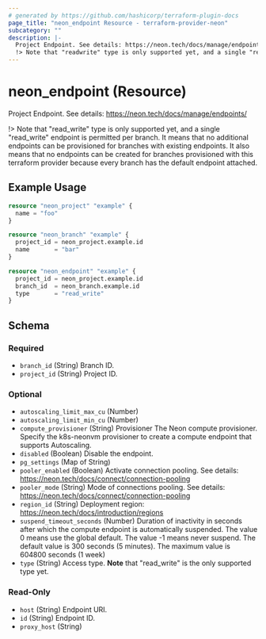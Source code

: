```yaml
---
# generated by https://github.com/hashicorp/terraform-plugin-docs
page_title: "neon_endpoint Resource - terraform-provider-neon"
subcategory: ""
description: |-
  Project Endpoint. See details: https://neon.tech/docs/manage/endpoints/
  !> Note that "readwrite" type is only supported yet, and a single "readwrite" endpoint is permitted per branch. It means that no additional endpoints can be provisioned for branches with existing endpoints. It also means that no endpoints can be created for branches provisioned with this terraform provider because every branch has the default endpoint attached.
---
```


# neon_endpoint (Resource)

Project Endpoint. See details: https://neon.tech/docs/manage/endpoints/

!> Note that "read_write" type is only supported yet, and a single "read_write" endpoint is permitted per branch. It means that no additional endpoints can be provisioned for branches with existing endpoints. It also means that no endpoints can be created for branches provisioned with this terraform provider because every branch has the default endpoint attached.

## Example Usage

```terraform
resource "neon_project" "example" {
  name = "foo"
}

resource "neon_branch" "example" {
  project_id = neon_project.example.id
  name       = "bar"
}

resource "neon_endpoint" "example" {
  project_id = neon_project.example.id
  branch_id  = neon_branch.example.id
  type       = "read_write"
}
```

<!-- schema generated by tfplugindocs -->
## Schema

### Required

- `branch_id` (String) Branch ID.
- `project_id` (String) Project ID.

### Optional

- `autoscaling_limit_max_cu` (Number)
- `autoscaling_limit_min_cu` (Number)
- `compute_provisioner` (String) Provisioner The Neon compute provisioner.
Specify the k8s-neonvm provisioner to create a compute endpoint that supports Autoscaling.
- `disabled` (Boolean) Disable the endpoint.
- `pg_settings` (Map of String)
- `pooler_enabled` (Boolean) Activate connection pooling.
See details: https://neon.tech/docs/connect/connection-pooling
- `pooler_mode` (String) Mode of connections pooling.
See details: https://neon.tech/docs/connect/connection-pooling
- `region_id` (String) Deployment region: https://neon.tech/docs/introduction/regions
- `suspend_timeout_seconds` (Number) Duration of inactivity in seconds after which the compute endpoint is automatically suspended. 
The value 0 means use the global default.
The value -1 means never suspend. The default value is 300 seconds (5 minutes).
The maximum value is 604800 seconds (1 week)
- `type` (String) Access type. **Note** that "read_write" is the only supported type yet.

### Read-Only

- `host` (String) Endpoint URI.
- `id` (String) Endpoint ID.
- `proxy_host` (String)


